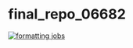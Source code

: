 # final_repo_06682
[![formatting jobs](https://github.com/vasanchez16/final_repo_06682/actions/workflows/my-workflow.yaml/badge.svg)](https://github.com/vasanchez16/final_repo_06682/actions/workflows/my-workflow.yaml)